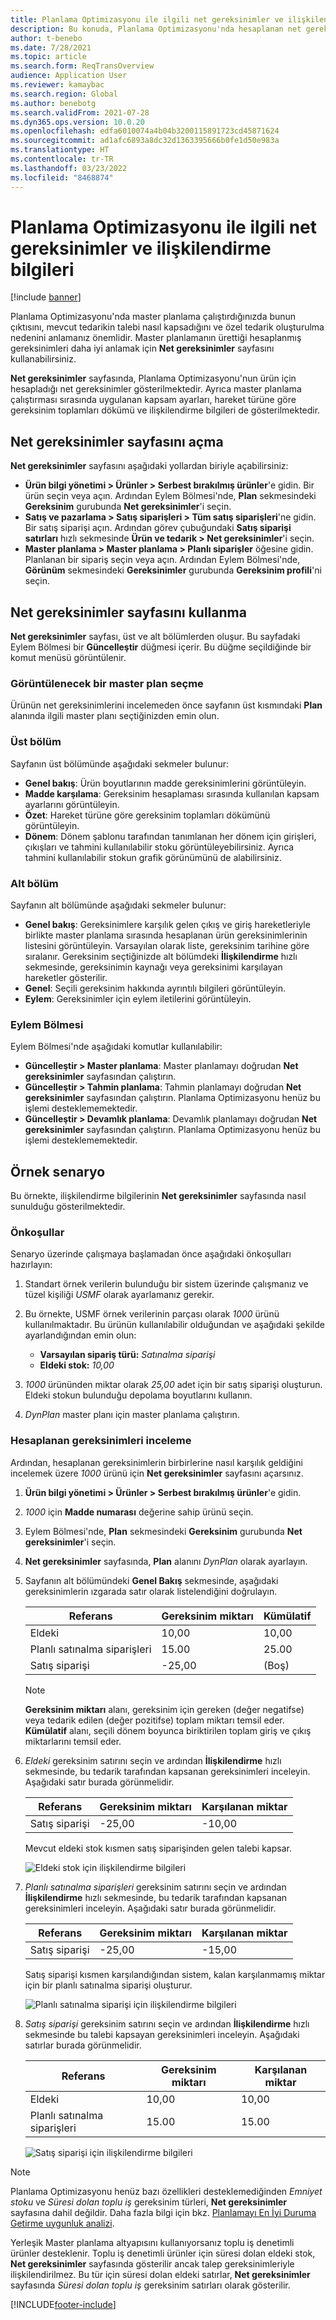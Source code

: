 ```yaml
---
title: Planlama Optimizasyonu ile ilgili net gereksinimler ve ilişkilendirme bilgileri
description: Bu konuda, Planlama Optimizasyonu'nda hesaplanan net gereksinimler ve ilişkilendirme bilgileri hakkında bilgi sağlanmaktadır.
author: t-benebo
ms.date: 7/28/2021
ms.topic: article
ms.search.form: ReqTransOverview
audience: Application User
ms.reviewer: kamaybac
ms.search.region: Global
ms.author: benebotg
ms.search.validFrom: 2021-07-28
ms.dyn365.ops.version: 10.0.20
ms.openlocfilehash: edfa6010074a4b04b3200115891723cd45871624
ms.sourcegitcommit: ad1afc6893a8dc32d1363395666b0fe1d50e983a
ms.translationtype: HT
ms.contentlocale: tr-TR
ms.lasthandoff: 03/23/2022
ms.locfileid: "8468874"
---
```

# <a name="net-requirements-and-pegging-information-with-planning-optimization"></a>Planlama Optimizasyonu ile ilgili net gereksinimler ve ilişkilendirme bilgileri

[!include [banner](../../includes/banner.md)]

Planlama Optimizasyonu'nda master planlama çalıştırdığınızda bunun çıktısını, mevcut tedarikin talebi nasıl kapsadığını ve özel tedarik oluşturulma nedenini anlamanız önemlidir. Master planlamanın ürettiği hesaplanmış gereksinimleri daha iyi anlamak için **Net gereksinimler** sayfasını kullanabilirsiniz.

**Net gereksinimler** sayfasında, Planlama Optimizasyonu'nun ürün için hesapladığı net gereksinimler gösterilmektedir. Ayrıca master planlama çalıştırması sırasında uygulanan kapsam ayarları, hareket türüne göre gereksinim toplamları dökümü ve ilişkilendirme bilgileri de gösterilmektedir.

## <a name="open-the-net-requirements-page"></a>Net gereksinimler sayfasını açma

**Net gereksinimler** sayfasını aşağıdaki yollardan biriyle açabilirsiniz:

- **Ürün bilgi yönetimi \> Ürünler \> Serbest bırakılmış ürünler**'e gidin. Bir ürün seçin veya açın. Ardından Eylem Bölmesi'nde, **Plan** sekmesindeki **Gereksinim** gurubunda **Net gereksinimler**'i seçin.
- **Satış ve pazarlama \> Satış siparişleri \> Tüm satış siparişleri**'ne gidin. Bir satış siparişi açın. Ardından görev çubuğundaki **Satış siparişi satırları** hızlı sekmesinde **Ürün ve tedarik \> Net gereksinimler**'i seçin.
- **Master planlama \> Master planlama \> Planlı siparişler** öğesine gidin. Planlanan bir sipariş seçin veya açın. Ardından Eylem Bölmesi'nde, **Görünüm** sekmesindeki **Gereksinimler** gurubunda **Gereksinim profili**'ni seçin.

## <a name="use-the-net-requirements-page"></a>Net gereksinimler sayfasını kullanma

**Net gereksinimler** sayfası, üst ve alt bölümlerden oluşur. Bu sayfadaki Eylem Bölmesi bir **Güncelleştir** düğmesi içerir. Bu düğme seçildiğinde bir komut menüsü görüntülenir.

### <a name="select-a-master-plan-to-view"></a>Görüntülenecek bir master plan seçme

Ürünün net gereksinimlerini incelemeden önce sayfanın üst kısmındaki **Plan** alanında ilgili master planı seçtiğinizden emin olun.

### <a name="upper-section"></a>Üst bölüm

Sayfanın üst bölümünde aşağıdaki sekmeler bulunur:

- **Genel bakış**: Ürün boyutlarının madde gereksinimlerini görüntüleyin.
- **Madde karşılama**: Gereksinim hesaplaması sırasında kullanılan kapsam ayarlarını görüntüleyin.
- **Özet**: Hareket türüne göre gereksinim toplamları dökümünü görüntüleyin.
- **Dönem**: Dönem şablonu tarafından tanımlanan her dönem için girişleri, çıkışları ve tahmini kullanılabilir stoku görüntüleyebilirsiniz. Ayrıca tahmini kullanılabilir stokun grafik görünümünü de alabilirsiniz.

### <a name="lower-section"></a>Alt bölüm

Sayfanın alt bölümünde aşağıdaki sekmeler bulunur:

- **Genel bakış**: Gereksinimlere karşılık gelen çıkış ve giriş hareketleriyle birlikte master planlama sırasında hesaplanan ürün gereksinimlerinin listesini görüntüleyin. Varsayılan olarak liste, gereksinim tarihine göre sıralanır. Gereksinim seçtiğinizde alt bölümdeki **İlişkilendirme** hızlı sekmesinde, gereksinimin kaynağı veya gereksinimi karşılayan hareketler gösterilir.
- **Genel**: Seçili gereksinim hakkında ayrıntılı bilgileri görüntüleyin.
- **Eylem**: Gereksinimler için eylem iletilerini görüntüleyin.

### <a name="the-action-pane"></a>Eylem Bölmesi

Eylem Bölmesi'nde aşağıdaki komutlar kullanılabilir:

- **Güncelleştir \> Master planlama**: Master planlamayı doğrudan **Net gereksinimler** sayfasından çalıştırın.
- **Güncelleştir \> Tahmin planlama**: Tahmin planlamayı doğrudan **Net gereksinimler** sayfasından çalıştırın. Planlama Optimizasyonu henüz bu işlemi desteklememektedir.
- **Güncelleştir \> Devamlık planlama**: Devamlık planlamayı doğrudan **Net gereksinimler** sayfasından çalıştırın. Planlama Optimizasyonu henüz bu işlemi desteklememektedir.

## <a name="example-scenario"></a>Örnek senaryo

Bu örnekte, ilişkilendirme bilgilerinin **Net gereksinimler** sayfasında nasıl sunulduğu gösterilmektedir.

### <a name="prerequisites"></a>Önkoşullar

Senaryo üzerinde çalışmaya başlamadan önce aşağıdaki önkoşulları hazırlayın:

1. Standart örnek verilerin bulunduğu bir sistem üzerinde çalışmanız ve tüzel kişiliği *USMF* olarak ayarlamanız gerekir.
2. Bu örnekte, USMF örnek verilerinin parçası olarak *1000* ürünü kullanılmaktadır. Bu ürünün kullanılabilir olduğundan ve aşağıdaki şekilde ayarlandığından emin olun:

    - **Varsayılan sipariş türü:** *Satınalma siparişi*
    - **Eldeki stok:** *10,00*

3. *1000* ürününden miktar olarak *25,00* adet için bir satış siparişi oluşturun. Eldeki stokun bulunduğu depolama boyutlarını kullanın.
4. *DynPlan* master planı için master planlama çalıştırın.

### <a name="review-the-calculated-requirements"></a>Hesaplanan gereksinimleri inceleme

Ardından, hesaplanan gereksinimlerin birbirlerine nasıl karşılık geldiğini incelemek üzere *1000* ürünü için **Net gereksinimler** sayfasını açarsınız.

1. **Ürün bilgi yönetimi \> Ürünler \> Serbest bırakılmış ürünler**'e gidin.
1. *1000* için **Madde numarası** değerine sahip ürünü seçin.
1. Eylem Bölmesi'nde, **Plan** sekmesindeki **Gereksinim** gurubunda **Net gereksinimler**'i seçin.
1. **Net gereksinimler** sayfasında, **Plan** alanını *DynPlan* olarak ayarlayın.
1. Sayfanın alt bölümündeki **Genel Bakış** sekmesinde, aşağıdaki gereksinimlerin ızgarada satır olarak listelendiğini doğrulayın.

    | Referans | Gereksinim miktarı | Kümülatif |
    |---|---|---|
    | Eldeki | 10,00 | 10,00 |
    | Planlı satınalma siparişleri | 15.00 | 25.00 |
    | Satış siparişi | -25,00 | (Boş) |

    > [!NOTE]
    > **Gereksinim miktarı** alanı, gereksinim için gereken (değer negatifse) veya tedarik edilen (değer pozitifse) toplam miktarı temsil eder. **Kümülatif** alanı, seçili dönem boyunca biriktirilen toplam giriş ve çıkış miktarlarını temsil eder.

1. *Eldeki* gereksinim satırını seçin ve ardından **İlişkilendirme** hızlı sekmesinde, bu tedarik tarafından kapsanan gereksinimleri inceleyin. Aşağıdaki satır burada görünmelidir.

    | Referans | Gereksinim miktarı | Karşılanan miktar |
    |---|---|---|
    | Satış siparişi | -25,00 | -10,00 |

    Mevcut eldeki stok kısmen satış siparişinden gelen talebi kapsar.

    ![Eldeki stok için ilişkilendirme bilgileri](media/pegging-on-hand.png "Eldeki stok için ilişkilendirme bilgileri")

1. *Planlı satınalma siparişleri* gereksinim satırını seçin ve ardından **İlişkilendirme** hızlı sekmesinde, bu tedarik tarafından kapsanan gereksinimleri inceleyin. Aşağıdaki satır burada görünmelidir.

    | Referans | Gereksinim miktarı | Karşılanan miktar |
    |---|---|---|
    | Satış siparişi | -25,00 | -15,00 |

    Satış siparişi kısmen karşılandığından sistem, kalan karşılanmamış miktar için bir planlı satınalma siparişi oluşturur.

    ![Planlı satınalma siparişi için ilişkilendirme bilgileri](media/pegging-planned-purchase-order.png "Planlı satınalma siparişi için ilişkilendirme bilgileri")

1. *Satış siparişi* gereksinim satırını seçin ve ardından **İlişkilendirme** hızlı sekmesinde bu talebi kapsayan gereksinimleri inceleyin. Aşağıdaki satırlar burada görünmelidir.

    | Referans | Gereksinim miktarı | Karşılanan miktar |
    |---|---|---|
    | Eldeki | 10,00 | 10,00 |
    | Planlı satınalma siparişleri | 15.00 | 15.00 |

    ![Satış siparişi için ilişkilendirme bilgileri](media/pegging-planned-purchase-order.png "Satış siparişi için ilişkilendirme bilgileri")

> [!NOTE]
> Planlama Optimizasyonu henüz bazı özellikleri desteklemediğinden *Emniyet stoku* ve *Süresi dolan toplu iş* gereksinim türleri, **Net gereksinimler** sayfasına dahil değildir. Daha fazla bilgi için bkz. [Planlamayı En İyi Duruma Getirme uygunluk analizi](planning-optimization-fit-analysis.md).
>
> Yerleşik Master planlama altyapısını kullanıyorsanız toplu iş denetimli ürünler desteklenir. Toplu iş denetimli ürünler için süresi dolan eldeki stok, **Net gereksinimler** sayfasında gösterilir ancak talep gereksinimleriyle ilişkilendirilmez. Bu tür için süresi dolan eldeki satırlar, **Net gereksinimler** sayfasında *Süresi dolan toplu iş* gereksinim satırları olarak gösterilir.

[!INCLUDE[footer-include](../../../includes/footer-banner.md)]
